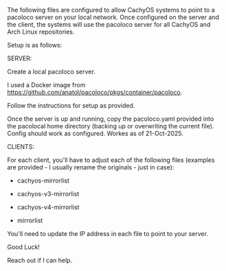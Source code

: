 The following files are configured to allow CachyOS systems to point to a pacoloco server on your local network. Once configured on the server and the client, the systems will use the pacoloco server for all CachyOS and Arch Linux repositories.

Setup is as follows:

SERVER:

Create a local pacoloco server.

I used a Docker image from https://github.com/anatol/pacoloco/pkgs/container/pacoloco.

Follow the instructions for setup as provided.

Once the server is up and running, copy the pacoloco.yaml provided into the pacolocal home directory (backing up or overwriting the current file). Config should work as configured. Workes as of 21-Oct-2025.



CLIENTS:

For each client, you'll have to adjust each of the following files (examples are provided - I usually rename the originals - just in case):

* cachyos-mirrorlist

* cachyos-v3-mirrorlist
  
* cachyos-v4-mirrorlist

* mirrorlist

You'll need to update the IP address in each file to point to your server.

Good Luck!

Reach out if I can help.
